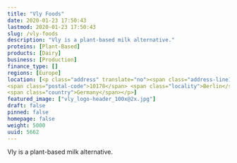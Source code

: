 ```yaml
---
title: "Vly Foods"
date: 2020-01-23 17:50:43
lastmod: 2020-01-23 17:50:43
slug: /vly-foods
description: "Vly is a plant-based milk alternative."
proteins: [Plant-Based]
products: [Dairy]
business: [Production]
finance_type: []
regions: [Europe]
location: [<p class="address" translate="no"><span class="address-line1">B2</span><br>
<span class="postal-code">10178</span> <span class="locality">Berlin</span><br>
<span class="country">Germany</span></p>]
featured_image: ["vly_logo-header_100x@2x.jpg"]
draft: false
pinned: false
homepage: false
weight: 5000
uuid: 5662
---
```

<p>Vly is a plant-based milk alternative.</p>
